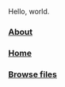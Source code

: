 Hello, world.


### [About](https://baileythegreen.github.io/Customising-the-Unix-Experience/about)
### [Home](https://baileythegreen.github.io/Customising-the-Unix-Experience/home) 
### [Browse files](https://baileythegreen.github.io/Customising-the-Unix-Experience/browse_files) 
